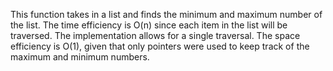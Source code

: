 This function takes in a list and finds the minimum and maximum number of the list. 
The time efficiency is O(n) since each item in the list will be traversed. The implementation allows for a single traversal.
The space efficiency is O(1), given that only pointers were used to keep track of the maximum and minimum numbers.